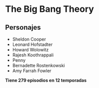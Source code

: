 # The Big Bang Theory

## Personajes

- Sheldon Cooper
- Leonard Hofstadter
- Howard Wolowitz
- Rajesh Koothrappali
- Penny
- Bernadette Rostenkowski
- Amy Farrah Fowler

**Tiene 279 episodios en 12 temporadas**